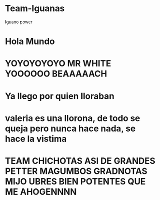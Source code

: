 # Team-Iguanas
Iguano power
 <!DOCTYPE html>
<html>
<head>
  <h1>Hola Mundo</h1>
</head>
<body>
  <h1>
    YOYOYOYOYO MR WHITE YOOOOOO BEAAAAACH
  </h1>
  <h1>
    Ya llego por quien lloraban
  </h1>
  <h1>
    valeria es una llorona, de todo se queja pero nunca hace nada, se hace la vistima
  </h1>
  <h1>
    TEAM CHICHOTAS ASI DE GRANDES PETTER MAGUMBOS GRADNOTAS MIJO UBRES BIEN POTENTES QUE ME AHOGENNNN
  </h1>
</body>
</html>
